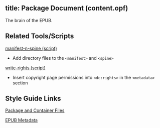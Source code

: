 title: Package Document (content.opf)
---
The brain of the EPUB.

## Related Tools/Scripts

[manifest-n-spine (script)](https://cms.lifeway.com/share/page/site/bh-academic/document-details?nodeRef=workspace://SpacesStore/6f4bcf19-fbb3-4a6c-ac43-aaf395ac5088)

* Add directory files to the `<manifest>` and `<spine>`

[write-rights (script)](https://cms.lifeway.com/share/page/site/bh-academic/document-details?nodeRef=workspace://SpacesStore/7e94c1a8-4833-4da6-a0c3-7f348740bee2)

* Insert copyright page permissions into `<dc:rights>` in the `<metadata>` section

## Style Guide Links

[Package and Container Files](../code/construction.html#Package-and-Container-Files)

[EPUB Metadata](../code/metadata.html)